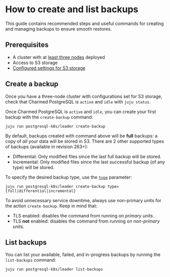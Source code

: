 # How to create and list backups

This guide contains recommended steps and useful commands for creating and managing backups to ensure smooth restores.

## Prerequisites

* A cluster with at [least three nodes](/how-to/scale-replicas) deployed
* Access to S3 storage
* [Configured settings for S3 storage](/how-to/back-up-and-restore/configure-s3-aws)

## Create a backup

Once you have a three-node cluster with configurations set for S3 storage, check that Charmed PostgreSQL is `active` and `idle` with `juju status`. 

Once Charmed PostgreSQL is `active` and `idle`, you can create your first backup with the `create-backup` command:

```text
juju run postgresql-k8s/leader create-backup
```

By default, backups created with command above will be **full** backups: a copy of *all* your data will be stored in S3. There are 2 other supported types of backups (available in revision 263+):
* Differential: Only modified files since the last full backup will be stored.
* Incremental: Only modified files since the last successful backup (of any type) will be stored.

To specify the desired backup type, use the [`type`](https://charmhub.io/postgresql-k8s/actions#create-backup) parameter:

```text
juju run postgresql-k8s/leader create-backup type={full|differential|incremental}
```

To avoid unnecessary service downtime, always use non-primary units for the action `create-backup`. Keep in mind that:
* TLS enabled:  disables the command from running on *primary units*.
* TLS **not** enabled: disables the command from running on *non-primary units*.

## List backups

You can list your available, failed, and in-progress backups by running the `list-backups` command:
```text
juju run postgresql-k8s/leader list-backups
```

